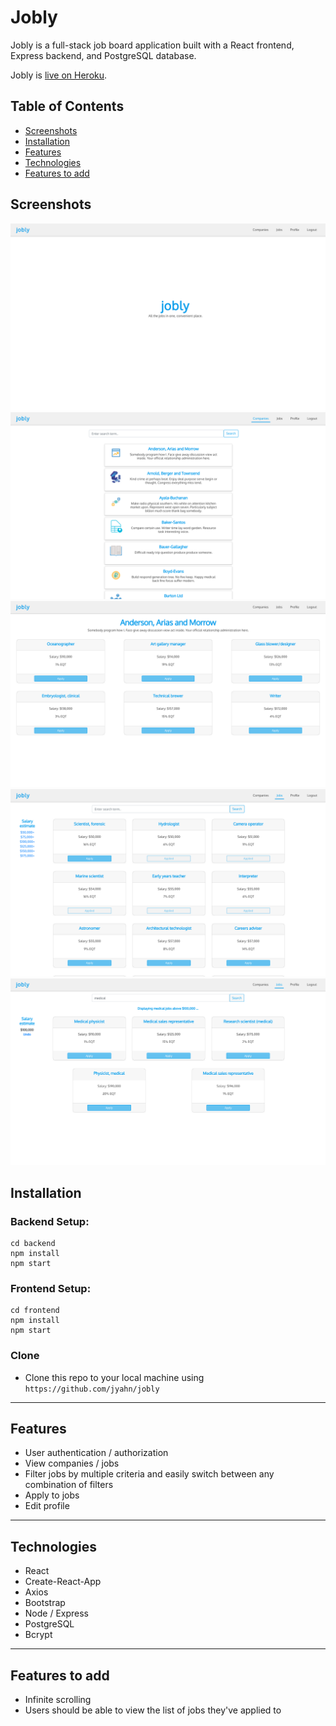 # Jobly

Jobly is a full-stack job board application built with a React frontend, Express backend, and PostgreSQL database.

Jobly is [live on Heroku](https://jobly-jy-frontend.herokuapp.com/).


## Table of Contents
- [Screenshots](#screenshots)
- [Installation](#installation)
- [Features](#features)
- [Technologies](#technologies)
- [Features to add](#features-to-add)

## Screenshots

![Alt text](/frontend/public/images/jobly-home.png?raw=true "Home")
![Alt text](/frontend/public/images/jobly-companies.png?raw=true "Companies")
![Alt text](/frontend/public/images/jobly-company.png?raw=true "Single company and its' jobs")
![Alt text](/frontend/public/images/jobly-jobs.png?raw=true "Jobs")
![Alt text](/frontend/public/images/jobly-jobs-filtered.png?raw=true "Jobs filtered by salary and text simultaneously")

## Installation
### Backend Setup:  

```shell
cd backend
npm install
npm start
```

### Frontend Setup:

```shell
cd frontend
npm install
npm start
```

### Clone

- Clone this repo to your local machine using `https://github.com/jyahn/jobly`

---

## Features

- User authentication / authorization
- View companies / jobs
- Filter jobs by multiple criteria and easily switch between any combination of filters
- Apply to jobs
- Edit profile

---

## Technologies

- React
- Create-React-App
- Axios
- Bootstrap
- Node / Express 
- PostgreSQL
- Bcrypt

--- 

## Features to add

- Infinite scrolling
- Users should be able to view the list of jobs they've applied to
